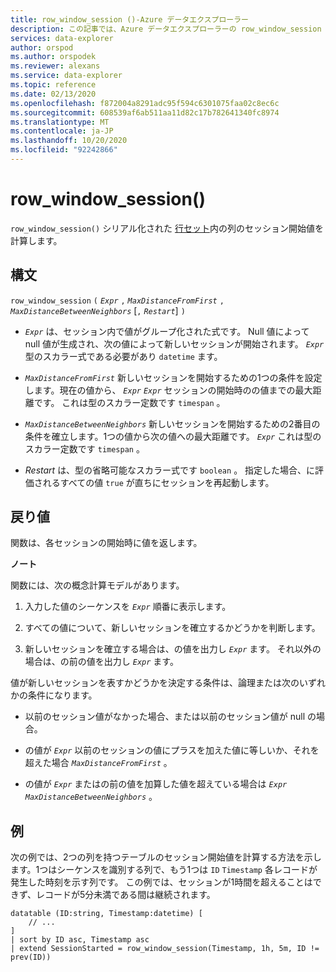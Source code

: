 ```yaml
---
title: row_window_session ()-Azure データエクスプローラー
description: この記事では、Azure データエクスプローラーの row_window_session () について説明します。
services: data-explorer
author: orspod
ms.author: orspodek
ms.reviewer: alexans
ms.service: data-explorer
ms.topic: reference
ms.date: 02/13/2020
ms.openlocfilehash: f872004a8291adc95f594c6301075faa02c8ec6c
ms.sourcegitcommit: 608539af6ab511aa11d82c17b782641340fc8974
ms.translationtype: MT
ms.contentlocale: ja-JP
ms.lasthandoff: 10/20/2020
ms.locfileid: "92242866"
---
```

# <a name="row_window_session"></a>row_window_session()

`row_window_session()` シリアル化された [行セット](./windowsfunctions.md#serialized-row-set)内の列のセッション開始値を計算します。

## <a name="syntax"></a>構文

`row_window_session` `(` *`Expr`* `,` *`MaxDistanceFromFirst`* `,` *`MaxDistanceBetweenNeighbors`* [`,` *`Restart`*] `)`

* *`Expr`* は、セッション内で値がグループ化された式です。
  Null 値によって null 値が生成され、次の値によって新しいセッションが開始されます。
  *`Expr`* 型のスカラー式である必要があり `datetime` ます。

* *`MaxDistanceFromFirst`* 新しいセッションを開始するための1つの条件を設定します。現在の値から、 *`Expr`* *`Expr`* セッションの開始時のの値までの最大距離です。
  これは型のスカラー定数です `timespan` 。

* *`MaxDistanceBetweenNeighbors`* 新しいセッションを開始するための2番目の条件を確立します。1つの値から次の値への最大距離です。 *`Expr`*
  これは型のスカラー定数です `timespan` 。

* *Restart* は、型の省略可能なスカラー式です `boolean` 。 指定した場合、に評価されるすべての値 `true` が直ちにセッションを再起動します。

## <a name="returns"></a>戻り値

関数は、各セッションの開始時に値を返します。

**ノート**

関数には、次の概念計算モデルがあります。

1. 入力した値のシーケンスを *`Expr`* 順番に表示します。

1. すべての値について、新しいセッションを確立するかどうかを判断します。

1. 新しいセッションを確立する場合は、の値を出力し *`Expr`* ます。 それ以外の場合は、の前の値を出力し *`Expr`* ます。

値が新しいセッションを表すかどうかを決定する条件は、論理または次のいずれかの条件になります。

* 以前のセッション値がなかった場合、または以前のセッション値が null の場合。

* の値が *`Expr`* 以前のセッションの値にプラスを加えた値に等しいか、それを超えた場合 *`MaxDistanceFromFirst`* 。

* の値が *`Expr`* またはの前の値を加算した値を超えている場合は *`Expr`* *`MaxDistanceBetweenNeighbors`* 。

## <a name="examples"></a>例

次の例では、2つの列を持つテーブルのセッション開始値を計算する方法を示します。1つはシーケンスを識別する列で、もう1つは `ID` `Timestamp` 各レコードが発生した時刻を示す列です。 この例では、セッションが1時間を超えることはできず、レコードが5分未満である間は継続されます。

```kusto
datatable (ID:string, Timestamp:datetime) [
    // ...
]
| sort by ID asc, Timestamp asc
| extend SessionStarted = row_window_session(Timestamp, 1h, 5m, ID != prev(ID))
```
